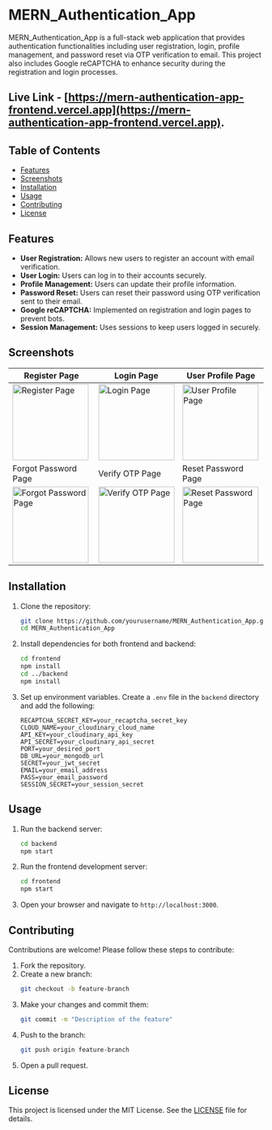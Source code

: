 # MERN_Authentication_App

MERN_Authentication_App is a full-stack web application that provides authentication functionalities including user registration, login, profile management, and password reset via OTP verification to email. This project also includes Google reCAPTCHA to enhance security during the registration and login processes.

## Live Link - [https://mern-authentication-app-frontend.vercel.app](https://mern-authentication-app-frontend.vercel.app).

## Table of Contents
- [Features](#features)
- [Screenshots](#screenshots)
- [Installation](#installation)
- [Usage](#usage)
- [Contributing](#contributing)
- [License](#license)

## Features
- **User Registration:** Allows new users to register an account with email verification.
- **User Login:** Users can log in to their accounts securely.
- **Profile Management:** Users can update their profile information.
- **Password Reset:** Users can reset their password using OTP verification sent to their email.
- **Google reCAPTCHA:** Implemented on registration and login pages to prevent bots.
- **Session Management:** Uses sessions to keep users logged in securely.

## Screenshots

| Register Page                      | Login Page                         | User Profile Page                  |
|------------------------------------|------------------------------------|------------------------------------|
| <img src="https://github.com/Aayuslad/MERN_Authentication_App/assets/111479342/08a9679f-634d-431d-a4f5-82aa6e2dcde0" alt="Register Page" width="150"> | <img src="https://github.com/Aayuslad/MERN_Authentication_App/assets/111479342/f991141f-7290-4bc8-b3d0-dd7494defe12" alt="Login Page" width="150"> | <img src="https://github.com/Aayuslad/MERN_Authentication_App/assets/111479342/70741aaf-77f0-4731-8c14-12761a053d96" alt="User Profile Page" width="150"> |
| Forgot Password Page               | Verify OTP Page                    | Reset Password Page                |
| <img src="https://github.com/Aayuslad/MERN_Authentication_App/assets/111479342/50c52230-dab3-48f9-8c4e-7d34f7d4f6ea" alt="Forgot Password Page" width="150"> | <img src="https://github.com/Aayuslad/MERN_Authentication_App/assets/111479342/7fec7719-2e86-4840-b941-3fc85008226d" alt="Verify OTP Page" width="150"> | <img src="https://github.com/Aayuslad/MERN_Authentication_App/assets/111479342/00fed077-e554-4ca3-b1e8-6119fcd79203" alt="Reset Password Page" width="150"> |

## Installation
1. Clone the repository:
    ```sh
    git clone https://github.com/yourusername/MERN_Authentication_App.git
    cd MERN_Authentication_App
    ```

2. Install dependencies for both frontend and backend:
    ```sh
    cd frontend
    npm install
    cd ../backend
    npm install
    ```

3. Set up environment variables. Create a `.env` file in the `backend` directory and add the following:
    ```env
    RECAPTCHA_SECRET_KEY=your_recaptcha_secret_key
    CLOUD_NAME=your_cloudinary_cloud_name
    API_KEY=your_cloudinary_api_key
    API_SECRET=your_cloudinary_api_secret
    PORT=your_desired_port
    DB_URL=your_mongodb_url
    SECRET=your_jwt_secret
    EMAIL=your_email_address
    PASS=your_email_password
    SESSION_SECRET=your_session_secret
    ```

## Usage
1. Run the backend server:
    ```sh
    cd backend
    npm start
    ```

2. Run the frontend development server:
    ```sh
    cd frontend
    npm start
    ```

3. Open your browser and navigate to `http://localhost:3000`.

## Contributing
Contributions are welcome! Please follow these steps to contribute:

1. Fork the repository.
2. Create a new branch:
    ```sh
    git checkout -b feature-branch
    ```
3. Make your changes and commit them:
    ```sh
    git commit -m "Description of the feature"
    ```
4. Push to the branch:
    ```sh
    git push origin feature-branch
    ```
5. Open a pull request.

## License
This project is licensed under the MIT License. See the [LICENSE](LICENSE) file for details.
